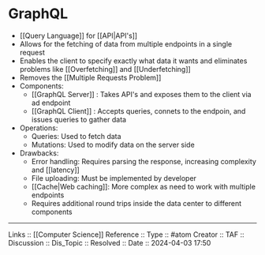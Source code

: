 # GraphQL

- [[Query Language]] for [[API|API's]]
- Allows for the fetching of data from multiple endpoints in a single request
- Enables the client to specify exactly what data it wants and eliminates problems like [[Overfetching]] and [[Underfetching]]
- Removes the [[Multiple Requests Problem]]
- Components:
	- [[GraphQL Server]] : Takes API's and exposes them to the client via ad endpoint
	- [[GraphQL Client]] : Accepts queries, connets to the endpoin, and issues queries to gather data
- Operations:
	- Queries: Used to fetch data
	- Mutations: Used to modify data on the server side
- Drawbacks:
	- Error handling: Requires parsing the response, increasing complexity and [[latency]]
	- File uploading: Must be implemented by developer
	- [[Cache|Web caching]]: More complex as need to work with multiple endpoints
	- Requires additional round trips inside the data center to different components

---
Links :: [[Computer Science]]
Reference ::
Type :: #atom
Creator ::
TAF ::
Discussion ::
Dis_Topic :: 
Resolved ::
Date :: 2024-04-03 17:50
